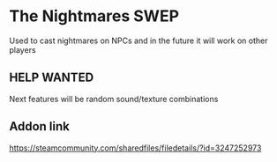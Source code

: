 # The Nightmares SWEP
Used to cast nightmares on NPCs and in the future it will work on other players

## HELP WANTED
Next features will be random sound/texture combinations

## Addon link
https://steamcommunity.com/sharedfiles/filedetails/?id=3247252973